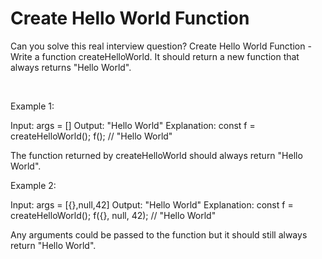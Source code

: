 # Create Hello World Function

Can you solve this real interview question? Create Hello World Function - Write a function createHelloWorld. It should return a new function that always returns "Hello World".

 

Example 1:


Input: args = []
Output: "Hello World"
Explanation:
const f = createHelloWorld();
f(); // "Hello World"

The function returned by createHelloWorld should always return "Hello World".


Example 2:


Input: args = [{},null,42]
Output: "Hello World"
Explanation:
const f = createHelloWorld();
f({}, null, 42); // "Hello World"

Any arguments could be passed to the function but it should still always return "Hello World".